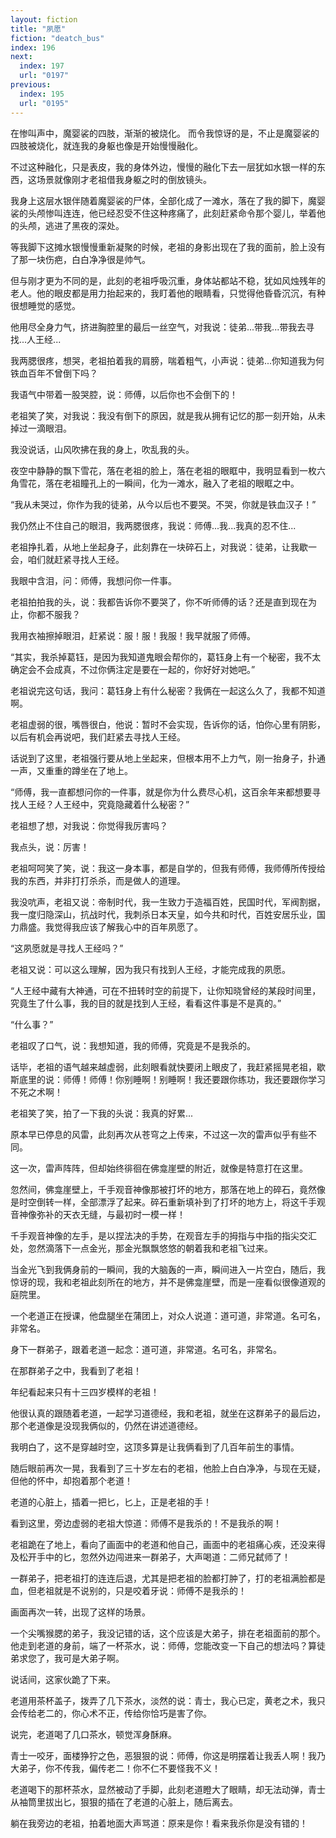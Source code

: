 ```yaml
---
layout: fiction
title: "夙愿"
fiction: "deatch_bus"
index: 196
next:
  index: 197
  url: "0197"
previous:
  index: 195
  url: "0195"
---
```

在惨叫声中，魔婴裟的四肢，渐渐的被烧化。 而令我惊讶的是，不止是魔婴裟的四肢被烧化，就连我的身躯也像是开始慢慢融化。

不过这种融化，只是表皮，我的身体外边，慢慢的融化下去一层犹如水银一样的东西，这场景就像刚才老祖借我身躯之时的倒放镜头。

我身上这层水银伴随着魔婴裟的尸体，全部化成了一滩水，落在了我的脚下，魔婴裟的头颅惨叫连连，他已经忍受不住这种疼痛了，此刻赶紧命令那个婴儿，举着他的头颅，逃进了黑夜的深处。

等我脚下这摊水银慢慢重新凝聚的时候，老祖的身影出现在了我的面前，脸上没有了那一块伤疤，白白净净很是帅气。

但与刚才更为不同的是，此刻的老祖呼吸沉重，身体站都站不稳，犹如风烛残年的老人。他的眼皮都是用力抬起来的，我盯着他的眼睛看，只觉得他昏昏沉沉，有种很想睡觉的感觉。

他用尽全身力气，挤进胸腔里的最后一丝空气，对我说：徒弟...带我...带我去寻找...人王经...

我两腮很疼，想哭，老祖拍着我的肩膀，喘着粗气，小声说：徒弟...你知道我为何铁血百年不曾倒下吗？

我语气中带着一股哭腔，说：师傅，以后你也不会倒下的！

老祖笑了笑，对我说：我没有倒下的原因，就是我从拥有记忆的那一刻开始，从未掉过一滴眼泪。

我没说话，山风吹拂在我的身上，吹乱我的头。

夜空中静静的飘下雪花，落在老祖的脸上，落在老祖的眼眶中，我明显看到一枚六角雪花，落在老祖瞳孔上的一瞬间，化为一滩水，融入了老祖的眼眶之中。

“我从未哭过，你作为我的徒弟，从今以后也不要哭。不哭，你就是铁血汉子！”

我仍然止不住自己的眼泪，我两腮很疼，我说：师傅...我...我真的忍不住...

老祖挣扎着，从地上坐起身子，此刻靠在一块碎石上，对我说：徒弟，让我歇一会，咱们就赶紧寻找人王经。

我眼中含泪，问：师傅，我想问你一件事。

老祖拍拍我的头，说：我都告诉你不要哭了，你不听师傅的话？还是直到现在为止，你都不服我？

我用衣袖擦掉眼泪，赶紧说：服！服！我服！我早就服了师傅。

“其实，我杀掉葛钰，是因为我知道鬼眼会帮你的，葛钰身上有一个秘密，我不太确定会不会成真，不过你俩注定是要在一起的，你好好对她吧。”

老祖说完这句话，我问：葛钰身上有什么秘密？我俩在一起这么久了，我都不知道啊。

老祖虚弱的很，嘴唇很白，他说：暂时不会实现，告诉你的话，怕你心里有阴影，以后有机会再说吧，我们赶紧去寻找人王经。

话说到了这里，老祖强行要从地上坐起来，但根本用不上力气，刚一抬身子，扑通一声，又重重的蹲坐在了地上。

“师傅，我一直都想问你的一件事，就是你为什么费尽心机，这百余年来都想要寻找人王经？人王经中，究竟隐藏着什么秘密？”

老祖想了想，对我说：你觉得我厉害吗？

我点头，说：厉害！

老祖呵呵笑了笑，说：我这一身本事，都是自学的，但我有师傅，我师傅所传授给我的东西，并非打打杀杀，而是做人的道理。

我没吭声，老祖又说：帝制时代，我一生致力于造福百姓，民国时代，军阀割据，我一度归隐深山，抗战时代，我刺杀日本天皇，如今共和时代，百姓安居乐业，国力鼎盛。我觉得我应该了解我心中的百年夙愿了。

“这夙愿就是寻找人王经吗？”

老祖又说：可以这么理解，因为我只有找到人王经，才能完成我的夙愿。

“人王经中藏有大神通，可在不扭转时空的前提下，让你知晓曾经的某段时间里，究竟生了什么事，我的目的就是找到人王经，看看这件事是不是真的。”

“什么事？”

老祖叹了口气，说：我想知道，我的师傅，究竟是不是我杀的。

话毕，老祖的语气越来越虚弱，此刻眼看就快要闭上眼皮了，我赶紧摇晃老祖，歇斯底里的说：师傅！师傅！你别睡啊！别睡啊！我还要跟你练功，我还要跟你学习不死之术啊！

老祖笑了笑，拍了一下我的头说：我真的好累...

原本早已停息的风雷，此刻再次从苍穹之上传来，不过这一次的雷声似乎有些不同。

这一次，雷声阵阵，但却始终徘徊在佛龛崖壁的附近，就像是特意打在这里。

忽然间，佛龛崖壁上，千手观音神像那被打坏的地方，那落在地上的碎石，竟然像是时空倒转一样，全部漂浮了起来。碎石重新填补到了打坏的地方上，将这千手观音神像弥补的天衣无缝，与最初时一模一样！

千手观音神像的左手，是以捏法决的手势，在观音左手的拇指与中指的指尖交汇处，忽然滴落下一点金光，那金光飘飘悠悠的朝着我和老祖飞过来。

当金光飞到我俩身前的一瞬间，我的大脑轰的一声，瞬间进入一片空白，随后，我惊讶的现，我和老祖此刻所在的地方，并不是佛龛崖壁，而是一座看似很像道观的庭院里。

一个老道正在授课，他盘腿坐在蒲团上，对众人说道：道可道，非常道。名可名，非常名。

身下一群弟子，跟着老道一起念：道可道，非常道。名可名，非常名。

在那群弟子之中，我看到了老祖！

年纪看起来只有十三四岁模样的老祖！

他很认真的跟随着老道，一起学习道德经，我和老祖，就坐在这群弟子的最后边，那个老道像是没现我俩似的，仍然在讲述道德经。

我明白了，这不是穿越时空，这顶多算是让我俩看到了几百年前生的事情。

随后眼前再次一晃，我看到了三十岁左右的老祖，他脸上白白净净，与现在无疑，但他的怀中，却抱着那个老道！

老道的心脏上，插着一把匕，匕上，正是老祖的手！

看到这里，旁边虚弱的老祖大惊道：师傅不是我杀的！不是我杀的啊！

老祖跪在了地上，看向了画面中的老道和他自己，画面中的老祖痛心疾，还没来得及松开手中的匕，忽然外边闯进来一群弟子，大声喝道：二师兄弑师了！

一群弟子，把老祖打的连连后退，尤其是把老祖的脸都打肿了，打的老祖满脸都是血，但老祖就是不说别的，只是咬着牙说：师傅不是我杀的！

画面再次一转，出现了这样的场景。

一个尖嘴猴腮的弟子，我没记错的话，这个应该是大弟子，排在老祖面前的那个。他走到老道的身前，端了一杯茶水，说：师傅，您能改变一下自己的想法吗？算徒弟求您了，我可是大弟子啊。

说话间，这家伙跪了下来。

老道用茶杯盖子，拨弄了几下茶水，淡然的说：青士，我心已定，黄老之术，我只会传给老二的，你心术不正，传给你恰巧是害了你。

说完，老道喝了几口茶水，顿觉浑身酥麻。

青士一咬牙，面楼狰狞之色，恶狠狠的说：师傅，你这是明摆着让我丢人啊！我乃大弟子，你不传我，偏传老二！你不仁不要怪我不义！

老道喝下的那杯茶水，显然被动了手脚，此刻老道瞪大了眼睛，却无法动弹，青士从袖筒里拔出匕，狠狠的插在了老道的心脏上，随后离去。

躺在我旁边的老祖，拍着地面大声骂道：原来是你！看来我杀你是没有错的！